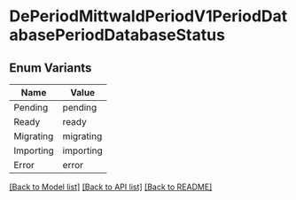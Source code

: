 # DePeriodMittwaldPeriodV1PeriodDatabasePeriodDatabaseStatus

## Enum Variants

| Name | Value |
|---- | -----|
| Pending | pending |
| Ready | ready |
| Migrating | migrating |
| Importing | importing |
| Error | error |


[[Back to Model list]](../README.md#documentation-for-models) [[Back to API list]](../README.md#documentation-for-api-endpoints) [[Back to README]](../README.md)


